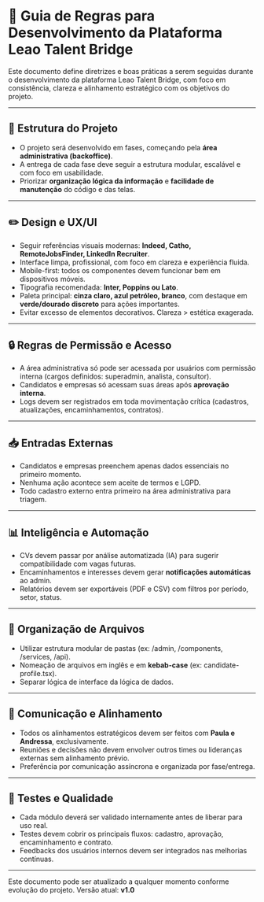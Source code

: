 
# 📘 Guia de Regras para Desenvolvimento da Plataforma Leao Talent Bridge

Este documento define diretrizes e boas práticas a serem seguidas durante o desenvolvimento da plataforma Leao Talent Bridge, com foco em consistência, clareza e alinhamento estratégico com os objetivos do projeto.

---

## 🔧 Estrutura do Projeto

- O projeto será desenvolvido em fases, começando pela **área administrativa (backoffice)**.
- A entrega de cada fase deve seguir a estrutura modular, escalável e com foco em usabilidade.
- Priorizar **organização lógica da informação** e **facilidade de manutenção** do código e das telas.

---

## ✏️ Design e UX/UI

- Seguir referências visuais modernas: **Indeed, Catho, RemoteJobsFinder, LinkedIn Recruiter**.
- Interface limpa, profissional, com foco em clareza e experiência fluida.
- Mobile-first: todos os componentes devem funcionar bem em dispositivos móveis.
- Tipografia recomendada: **Inter, Poppins ou Lato**.
- Paleta principal: **cinza claro, azul petróleo, branco**, com destaque em **verde/dourado discreto** para ações importantes.
- Evitar excesso de elementos decorativos. Clareza > estética exagerada.

---

## 🔒 Regras de Permissão e Acesso

- A área administrativa só pode ser acessada por usuários com permissão interna (cargos definidos: superadmin, analista, consultor).
- Candidatos e empresas só acessam suas áreas após **aprovação interna**.
- Logs devem ser registrados em toda movimentação crítica (cadastros, atualizações, encaminhamentos, contratos).

---

## 📥 Entradas Externas

- Candidatos e empresas preenchem apenas dados essenciais no primeiro momento.
- Nenhuma ação acontece sem aceite de termos e LGPD.
- Todo cadastro externo entra primeiro na área administrativa para triagem.

---

## 📊 Inteligência e Automação

- CVs devem passar por análise automatizada (IA) para sugerir compatibilidade com vagas futuras.
- Encaminhamentos e interesses devem gerar **notificações automáticas** ao admin.
- Relatórios devem ser exportáveis (PDF e CSV) com filtros por período, setor, status.

---

## 📁 Organização de Arquivos

- Utilizar estrutura modular de pastas (ex: /admin, /components, /services, /api).
- Nomeação de arquivos em inglês e em **kebab-case** (ex: candidate-profile.tsx).
- Separar lógica de interface da lógica de dados.

---

## 🤝 Comunicação e Alinhamento

- Todos os alinhamentos estratégicos devem ser feitos com **Paula e Andressa**, exclusivamente.
- Reuniões e decisões não devem envolver outros times ou lideranças externas sem alinhamento prévio.
- Preferência por comunicação assíncrona e organizada por fase/entrega.

---

## 🧪 Testes e Qualidade

- Cada módulo deverá ser validado internamente antes de liberar para uso real.
- Testes devem cobrir os principais fluxos: cadastro, aprovação, encaminhamento e contrato.
- Feedbacks dos usuários internos devem ser integrados nas melhorias contínuas.

---

Este documento pode ser atualizado a qualquer momento conforme evolução do projeto. Versão atual: **v1.0**

